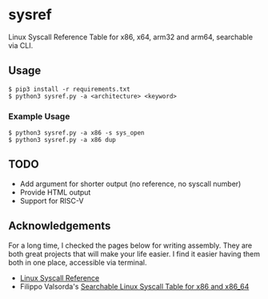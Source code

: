 # sysref
Linux Syscall Reference Table for x86, x64, arm32 and arm64, searchable via CLI.


## Usage
```
$ pip3 install -r requirements.txt
$ python3 sysref.py -a <architecture> <keyword>
```

### Example Usage
```
$ python3 sysref.py -a x86 -s sys_open
$ python3 sysref.py -a x86 dup
```

## TODO
- Add argument for shorter output (no reference, no syscall number)
- Provide HTML output
- Support for RISC-V

## Acknowledgements
For a long time, I checked the pages below for writing assembly. They are both great projects that will make your life
easier. I find it easier having them both in one place, accessible via terminal.
- [Linux Syscall Reference](https://syscalls.kernelgrok.com)
- Filippo Valsorda's [Searchable Linux Syscall Table for x86 and x86_64](https://filippo.io/linux-syscall-table/)
